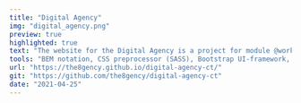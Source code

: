 ```yaml
---
title: "Digital Agency"
img: "digital_agency.png"
preview: true
highlighted: true
text: "The website for the Digital Agency is a project for module @work 2, which is a fourth-term module. It's a group project to design a responsive website for a fictional digital agency in a short amount of time. The website includes a summary of the services you offer, as well as successful case studies, team members, and contact information."
tools: "BEM notation, CSS preprocessor (SASS), Bootstrap UI-framework, Eleventy data, and nunjucks were among the technical requirements."
url: "https://the8gency.github.io/digital-agency-ct/"
git: "https://github.com/the8gency/digital-agency-ct"
date: "2021-04-25"
---
```



